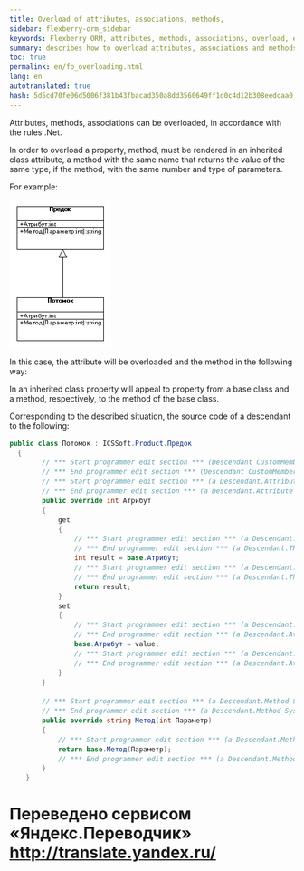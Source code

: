 ```yaml
--- 
title: Overload of attributes, associations, methods, 
sidebar: flexberry-orm_sidebar 
keywords: Flexberry ORM, attributes, methods, associations, overload, example 
summary: describes how to overload attributes, associations and methods 
toc: true 
permalink: en/fo_overloading.html 
lang: en 
autotranslated: true 
hash: 5d5cd70fe06d5006f381b43fbacad350a8dd3560649ff1d0c4d12b308eedcaa0 
--- 
```


Attributes, methods, associations can be overloaded, in accordance with the rules .Net. 

In order to overload a property, method, must be rendered in an inherited class attribute, a method with the same name that returns the value of the same type, if the method, with the same number and type of parameters. 

For example: 

![](/images/pages/products/flexberry-orm/additional-features/override-orm.png) 

In this case, the attribute will be overloaded and the method in the following way: 

In an inherited class property will appeal to property from a base class and a method, respectively, to the method of the base class. 

Corresponding to the described situation, the source code of a descendant to the following: 

```csharp
public class Потомок : ICSSoft.Product.Предок
  {
		// *** Start programmer edit section *** (Descendant CustomMembers) 
		// *** End programmer edit section *** (Descendant CustomMembers) 
		// *** Start programmer edit section *** (a Descendant.Attribute In CustomAttributes) 
		// *** End programmer edit section *** (a Descendant.Attribute In CustomAttributes) 
		public override int Атрибут
		{
			get
			{
				// *** Start programmer edit section *** (a Descendant.The attribute Get start) 
				// *** End programmer edit section *** (a Descendant.The attribute Get start) 
				int result = base.Атрибут;
				// *** Start programmer edit section *** (a Descendant.The Get attribute end) 
				// *** End programmer edit section *** (a Descendant.The Get attribute end) 
				return result;
			}
			set
			{
				// *** Start programmer edit section *** (a Descendant.Attribute of the Set start) 
				// *** End programmer edit section *** (a Descendant.Attribute of the Set start) 
				base.Атрибут = value;
				// *** Start programmer edit section *** (a Descendant.Attribute Set end) 
				// *** End programmer edit section *** (a Descendant.Attribute Set end) 
			}
		}
  
		// *** Start programmer edit section *** (a Descendant.Method System.Int32 CustomAttributes) 
		// *** End programmer edit section *** (a Descendant.Method System.Int32 CustomAttributes) 
		public override string Метод(int Параметр)
		{
			// *** Start programmer edit section *** (a Descendant.Method System.Method implementation Int32) 
			return base.Метод(Параметр);
			// *** End programmer edit section *** (a Descendant.Method System.Method implementation Int32) 
		}
	}
``` 



 # Переведено сервисом «Яндекс.Переводчик» http://translate.yandex.ru/